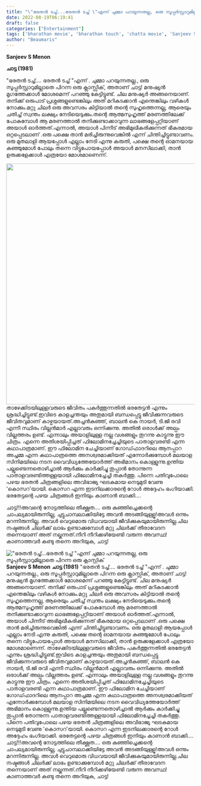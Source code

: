 ```yaml
---
title: "\"ഭരതൻ ടച്ച്...ഭരതൻ ടച്ച് \"എന്ന് ചുമ്മാ പറയുന്നതല്ല, ഒരു സൂപ്പർസ്റ്റാറുമില്ലാതെ പിറന്ന ഒരു ക്ലാസ്സിക്‌"
date: 2022-08-19T06:19:41
draft: false
categories: ["Entertainment"]
tags: ['bharathan movie', 'bharathan touch', 'chatta movie', 'Sanjeev S Menon']
author: "Beaumaris"
---
```


<strong> Sanjeev S Menon</strong>

<strong>ചാട്ട (1981)</strong>

"ഭരതൻ ടച്ച്.... ഭരതൻ ടച്ച് "എന്ന് . ചുമ്മാ പറയുന്നതല്ല., ഒരു സൂപ്പർസ്റ്റാറുമില്ലാതെ പിറന്ന ഒരു ക്ലാസ്സിക്‌, അതാണ് ചാട്ട! മനുഷ്യൻ മൃഗത്തേക്കാൾ മോശമെന്ന് പറഞ്ഞു കേട്ടിട്ടുണ്ട്. ചില മനുഷ്യർ അങ്ങനെയാണ്. തനിക്ക് ഒരുപാട് പ്രശ്നങ്ങളുണ്ടെങ്കിലും അത് മറികടക്കാൻ എന്തെങ്കിലും വഴികൾ നോക്കും.മറ്റു ചിലർ ഒരു അവസരം കിട്ടിയാൽ തന്റെ സുഹൃത്തെന്നല്ല, ആരെയും ചതിച്ച് സ്വന്തം ലക്ഷ്യം നേടിയെടുക്കും.തന്റെ ആത്മസുഹൃത്ത് മരണത്തിലേക്ക് പോകുമ്പോൾ ആ മരണത്താൽ തനിക്കുണ്ടാക്കാവുന്ന ലാഭങ്ങളേപ്പറ്റിയാണ് അയാൾ ഓർത്തത്.എന്നാൽ, അയാൾ പിന്നീട് അഭിമുഖീകരിക്കുന്നത് ഭീകരമായ ഒറ്റപ്പെടലാണ് .ഒരു പക്ഷെ താൻ മരിച്ചിരുന്നുവെങ്കിൽ എന്ന് ചിന്തിച്ചിട്ടുണ്ടാവണം. ഒരു മുതലാളി ആയപ്പോൾ എല്ലാം നേടി എന്നു കരുതി, പക്ഷെ തന്റെ ഓമനയായ കുഞ്ഞുമോൾ പോലും തന്നെ വിട്ടുപോയപ്പോൾ അയാൾ മനസിലാക്കി, താൻ ഉരുക്കളേക്കാൾ എത്രയോ മോശമാണെന്ന്.

<img class="size-full wp-image-347401 aligncenter" src="https://cdn.boolokam.com/articles/2022/08/fbrhhh.jpg" alt="" width="960" height="642" />താഴേക്കിടയിലുള്ളവരുടെ ജീവിതം പകർത്തുന്നതിൽ ഭരതേട്ടൻ എന്നും ശ്രദ്ധിച്ചിട്ടുണ്ട്.ഇവിടെ കാളച്ചന്തയും അതുമായി ബന്ധപ്പെട്ടു ജീവിക്കുന്നവരുടെ ജീവിതവുമാണ് കാഴ്ചയായത്.അച്ചൻകുഞ്ഞ്, ബാലൻ കെ നായർ, ടി.ജി രവി എന്നീ സ്ഥിരം വില്ലൻമാർ എല്ലാവരും ഒന്നിക്കുന്നു. അതിൽ ഒരാൾക്ക് അല്പം വില്ലത്തരം ഉണ്ട്. എന്നാലും അയാളിലുള്ള നല്ല വശങ്ങളും തുറന്നു കാട്ടുന്നു ഈ ചിത്രം. എന്നെ അതിശയിപ്പിച്ചത് ഫിലോമിനച്ചേച്ചിയുടെ പാതാളവരണ്ടി എന്ന കഥാപാത്രമാണ്. ഈ ഫിലോമിന ചേച്ചിയാണ് ഗോഡ്ഫാദറിലെ ആനപ്പാറ അച്ചമ്മ എന്ന കഥാപാത്രത്തെ അനശ്വരമാക്കിയത് എന്നോർക്കുമ്പോൾ മലയാള സിനിമയിലെ നടന വൈവിധ്യത്തേയോർത്ത് അഭിമാനം കൊള്ളുന്നു.ഉന്തിയ പല്ലുണ്ടെന്നതൊഴിച്ചാൽ ആർക്കും കാർക്കിച്ചു തുപ്പാൻ തോന്നുന്ന പാതാളവരണ്ടിത്തള്ളയായി ഫിലോമിനച്ചേച്ചി തകർത്തു. പിന്നെ പതിവുപോലെ പഴയ ഭരതൻ ചിത്രങ്ങളിലെ അവിഭാജ്യ ഘടകമായ നെടുമുടി വേണു 'കൊസറ'യായി. കൊസറ എന്ന ഇടനിലക്കാരന്റെ റോൾ അദ്ദേഹം ഭംഗിയാക്കി. ഭരതേട്ടന്റെ പഴയ ചിത്രങ്ങൾ ഇനിയും കാണാൻ ബാക്കി....

ചാട്ട!!!അവന്റെ നോട്ടത്തിലെ തീക്ഷ്ണത.... ഒരു കുഞ്ഞിച്ചെക്കന്റെ ചാപല്യമായിരുന്നില്ല, ചുട്ടുചാമ്പലാക്കിയിട്ടേ അവൻ അടങ്ങിയുള്ളൂ!അവൾ ഒന്നും മറന്നിരുന്നില്ല. അവൾ വെറുമൊരു വിധവയായി ജീവിക്കുകയുമായിരുന്നില്ല.ചില നഷ്ടങ്ങൾ ചിലർക്ക് ലാഭം ഉണ്ടാക്കുമ്പോൾ മറ്റു ചിലർക്ക് തീരാവേദന തന്നെയാണ് അത് നല്കുന്നത്.നീറി നീറിക്കഴിയേണ്ടി വരുന്ന അവസ്ഥ! കാണാത്തവർ കണ്ടു തന്നെ അറിയുക, ചാട്ട!


!["ഭരതൻ ടച്ച്...ഭരതൻ ടച്ച് "എന്ന് ചുമ്മാ പറയുന്നതല്ല, ഒരു സൂപ്പർസ്റ്റാറുമില്ലാതെ പിറന്ന ഒരു ക്ലാസ്സിക്‌](https://cdn.boolokam.com/articles/2022/08/fbrhhh.jpg)**Sanjeev S Menon** **ചാട്ട (1981)** "ഭരതൻ ടച്ച്.... ഭരതൻ ടച്ച് "എന്ന് . ചുമ്മാ പറയുന്നതല്ല., ഒരു സൂപ്പർസ്റ്റാറുമില്ലാതെ പിറന്ന ഒരു ക്ലാസ്സിക്‌, അതാണ് ചാട്ട! മനുഷ്യൻ മൃഗത്തേക്കാൾ മോശമെന്ന് പറഞ്ഞു കേട്ടിട്ടുണ്ട്. ചില മനുഷ്യർ അങ്ങനെയാണ്. തനിക്ക് ഒരുപാട് പ്രശ്നങ്ങളുണ്ടെങ്കിലും അത് മറികടക്കാൻ എന്തെങ്കിലും വഴികൾ നോക്കും.മറ്റു ചിലർ ഒരു അവസരം കിട്ടിയാൽ തന്റെ സുഹൃത്തെന്നല്ല, ആരെയും ചതിച്ച് സ്വന്തം ലക്ഷ്യം നേടിയെടുക്കും.തന്റെ ആത്മസുഹൃത്ത് മരണത്തിലേക്ക് പോകുമ്പോൾ ആ മരണത്താൽ തനിക്കുണ്ടാക്കാവുന്ന ലാഭങ്ങളേപ്പറ്റിയാണ് അയാൾ ഓർത്തത്.എന്നാൽ, അയാൾ പിന്നീട് അഭിമുഖീകരിക്കുന്നത് ഭീകരമായ ഒറ്റപ്പെടലാണ് .ഒരു പക്ഷെ താൻ മരിച്ചിരുന്നുവെങ്കിൽ എന്ന് ചിന്തിച്ചിട്ടുണ്ടാവണം. ഒരു മുതലാളി ആയപ്പോൾ എല്ലാം നേടി എന്നു കരുതി, പക്ഷെ തന്റെ ഓമനയായ കുഞ്ഞുമോൾ പോലും തന്നെ വിട്ടുപോയപ്പോൾ അയാൾ മനസിലാക്കി, താൻ ഉരുക്കളേക്കാൾ എത്രയോ മോശമാണെന്ന്. താഴേക്കിടയിലുള്ളവരുടെ ജീവിതം പകർത്തുന്നതിൽ ഭരതേട്ടൻ എന്നും ശ്രദ്ധിച്ചിട്ടുണ്ട്.ഇവിടെ കാളച്ചന്തയും അതുമായി ബന്ധപ്പെട്ടു ജീവിക്കുന്നവരുടെ ജീവിതവുമാണ് കാഴ്ചയായത്.അച്ചൻകുഞ്ഞ്, ബാലൻ കെ നായർ, ടി.ജി രവി എന്നീ സ്ഥിരം വില്ലൻമാർ എല്ലാവരും ഒന്നിക്കുന്നു. അതിൽ ഒരാൾക്ക് അല്പം വില്ലത്തരം ഉണ്ട്. എന്നാലും അയാളിലുള്ള നല്ല വശങ്ങളും തുറന്നു കാട്ടുന്നു ഈ ചിത്രം. എന്നെ അതിശയിപ്പിച്ചത് ഫിലോമിനച്ചേച്ചിയുടെ പാതാളവരണ്ടി എന്ന കഥാപാത്രമാണ്. ഈ ഫിലോമിന ചേച്ചിയാണ് ഗോഡ്ഫാദറിലെ ആനപ്പാറ അച്ചമ്മ എന്ന കഥാപാത്രത്തെ അനശ്വരമാക്കിയത് എന്നോർക്കുമ്പോൾ മലയാള സിനിമയിലെ നടന വൈവിധ്യത്തേയോർത്ത് അഭിമാനം കൊള്ളുന്നു.ഉന്തിയ പല്ലുണ്ടെന്നതൊഴിച്ചാൽ ആർക്കും കാർക്കിച്ചു തുപ്പാൻ തോന്നുന്ന പാതാളവരണ്ടിത്തള്ളയായി ഫിലോമിനച്ചേച്ചി തകർത്തു. പിന്നെ പതിവുപോലെ പഴയ ഭരതൻ ചിത്രങ്ങളിലെ അവിഭാജ്യ ഘടകമായ നെടുമുടി വേണു 'കൊസറ'യായി. കൊസറ എന്ന ഇടനിലക്കാരന്റെ റോൾ അദ്ദേഹം ഭംഗിയാക്കി. ഭരതേട്ടന്റെ പഴയ ചിത്രങ്ങൾ ഇനിയും കാണാൻ ബാക്കി.... ചാട്ട!!!അവന്റെ നോട്ടത്തിലെ തീക്ഷ്ണത.... ഒരു കുഞ്ഞിച്ചെക്കന്റെ ചാപല്യമായിരുന്നില്ല, ചുട്ടുചാമ്പലാക്കിയിട്ടേ അവൻ അടങ്ങിയുള്ളൂ!അവൾ ഒന്നും മറന്നിരുന്നില്ല. അവൾ വെറുമൊരു വിധവയായി ജീവിക്കുകയുമായിരുന്നില്ല.ചില നഷ്ടങ്ങൾ ചിലർക്ക് ലാഭം ഉണ്ടാക്കുമ്പോൾ മറ്റു ചിലർക്ക് തീരാവേദന തന്നെയാണ് അത് നല്കുന്നത്.നീറി നീറിക്കഴിയേണ്ടി വരുന്ന അവസ്ഥ! കാണാത്തവർ കണ്ടു തന്നെ അറിയുക, ചാട്ട!
